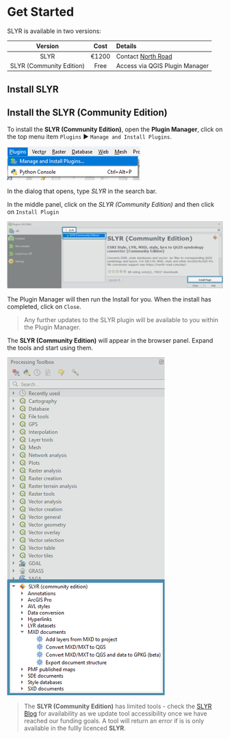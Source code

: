 # Get Started
SLYR is available in two versions:
  
Version | Cost | Details
:-------: | :-----: |:------ 
SLYR  | €1200 | Contact [North Road](https://north-road.com/contact/)
SLYR (Community Edition) | Free | Access via QGIS Plugin Manager 

<!--I want to remove the shading in the second row-->

## Install **SLYR** ##



## Install the **SLYR (Community Edition)** ##
To install the **SLYR (Community Edition)**, open the **Plugin Manager**, click on the top menu item `Plugins` ▶️ `Manage and Install Plugins`.

![Open Plugin Manager](../images/Plugin_mngr_open.png)

In the dialog that opens, type *SLYR* in the search bar. 

In the middle panel, click on the *SLYR (Community Edition)*  and then click on `Install Plugin`

![SLYR Community Edition](../images/comm_ed_blue2.png)

The Plugin Manager will then run the Install for you. When the install has completed, click on `Close`.

>Any further updates to the SLYR plugin will be available to you within the Plugin Manager. 

The **SLYR (Community Edition)** will appear in the browser panel. Expand the tools and start using them.

![SLYR Community Edition location](../images/comm_ed_browser_blue2.png)

>The **SLYR (Community Edition)** has limited tools - check the [SLYR Blog](https://north-road.com/slyr/) for availability as we update tool accessibility once we have reached our funding goals.
>A tool will return an error if is is only available in the fullly licenced **SLYR**.
 
 
